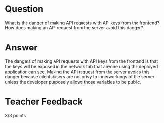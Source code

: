 # Question

What is the danger of making API requests with API keys from the frontend? How does making an API request from the server avoid this danger?

# Answer
The dangers of making API requests with API keys from the frontend is that the keys will be exposed in the network tab that anyone using the deployed application can see. Making the API request from the server avoids this danger because cilents/users are not privy to innerworkings of the server unless the developer purposely allows those variables to be public. 
# Teacher Feedback

3/3 points